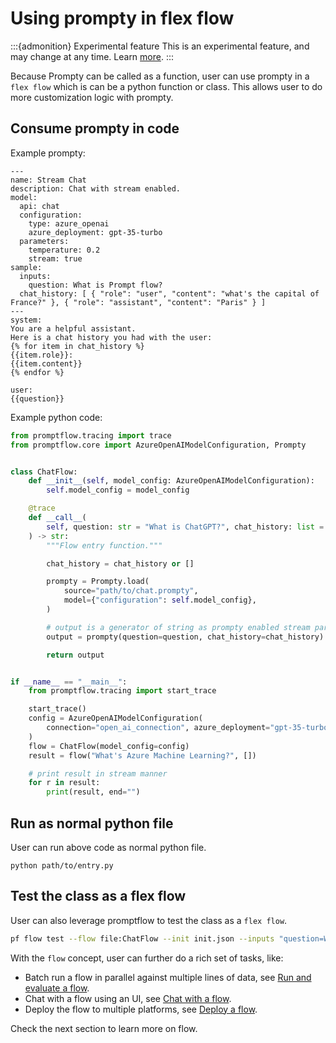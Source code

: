 # Using prompty in flex flow

:::{admonition} Experimental feature
This is an experimental feature, and may change at any time. Learn [more](../faq.md#stable-vs-experimental).
:::

Because Prompty can be called as a function, user can use prompty in a `flex flow` which is can be a python function or class.
This allows user to do more customization logic with prompty.


## Consume prompty in code

Example prompty: 

```text
---
name: Stream Chat
description: Chat with stream enabled.
model:
  api: chat
  configuration:
    type: azure_openai
    azure_deployment: gpt-35-turbo
  parameters:
    temperature: 0.2
    stream: true
sample:
  inputs:
    question: What is Prompt flow?
  chat_history: [ { "role": "user", "content": "what's the capital of France?" }, { "role": "assistant", "content": "Paris" } ]
---
system:
You are a helpful assistant.
Here is a chat history you had with the user:
{% for item in chat_history %}
{{item.role}}:
{{item.content}}
{% endfor %}

user:
{{question}}
```

Example python code:
```python
from promptflow.tracing import trace
from promptflow.core import AzureOpenAIModelConfiguration, Prompty


class ChatFlow:
    def __init__(self, model_config: AzureOpenAIModelConfiguration):
        self.model_config = model_config

    @trace
    def __call__(
        self, question: str = "What is ChatGPT?", chat_history: list = None
    ) -> str:
        """Flow entry function."""

        chat_history = chat_history or []

        prompty = Prompty.load(
            source="path/to/chat.prompty",
            model={"configuration": self.model_config},
        )

        # output is a generator of string as prompty enabled stream parameter
        output = prompty(question=question, chat_history=chat_history)

        return output


if __name__ == "__main__":
    from promptflow.tracing import start_trace

    start_trace()
    config = AzureOpenAIModelConfiguration(
        connection="open_ai_connection", azure_deployment="gpt-35-turbo"
    )
    flow = ChatFlow(model_config=config)
    result = flow("What's Azure Machine Learning?", [])

    # print result in stream manner
    for r in result:
        print(result, end="")
```

## Run as normal python file

User can run above code as normal python file.

```batch
python path/to/entry.py
```

## Test the class as a flex flow

User can also leverage promptflow to test the class as a `flex flow`.

```bash
pf flow test --flow file:ChatFlow --init init.json --inputs "question=What is ChatGPT?"
```

With the `flow` concept, user can further do a rich set of tasks, like:
- Batch run a flow in parallel against multiple lines of data, see [Run and evaluate a flow](../run-and-evaluate-a-flow/index.md).
- Chat with a flow using an UI, see [Chat with a flow](../chat-with-a-flow/index.md).
- Deploy the flow to multiple platforms, see [Deploy a flow](../deploy-a-flow/index.md).

Check the next section to learn more on flow.

